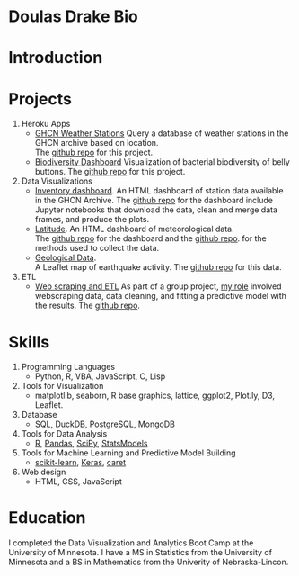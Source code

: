 # Doulas Drake Bio

# Introduction

# Projects
1.  Heroku Apps
    *  [GHCN Weather Stations](https://ghcn-mapping-stations-39b8729885c5.herokuapp.com/)  Query a database of weather stations in the GHCN archive based on location.  
    The [github repo](https://github.com/douglasdrake/GHCN-stations) for this project.
    *  [Biodiversity Dashboard](https://bb-diversity-app-4e1679014ed8.herokuapp.com/)  Visualization of bacterial biodiversity of belly buttons.  The [github repo](https://github.com/douglasdrake/myheroku) for this project.
2.  Data Visualizations
    * [Inventory dashboard](https://douglasdrake.github.io/inventory-dashboard/).  An HTML dashboard
    of station data available in the GHCN Archive.
    The [github repo](https://github.com/douglasdrake/inventory-dashboard) for the dashboard 
    include Jupyter notebooks that download the data, clean and merge data frames, and produce the plots.
    * [Latitude](https://douglasdrake.github.io/weather/).  An HTML dashboard of meteorological data.  
    The [github repo](https://github.com/douglasdrake/weather) for the dashboard and 
    the [github repo](https://github.com/douglasdrake/WeatherData).
    for the methods used to collect the data.
    * [Geological Data](https://douglasdrake.github.io/geojson/).  
    A Leaflet map of earthquake activity.  The [github repo](https://github.com/douglasdrake/geojson) for this data.
3.  ETL
    * [Web scraping and ETL](https://dkloepper.github.io/ncs1ml/index.html) As part of a group project, [my role](https://github.com/Justinmatt21/NCS-1MLProject/blob/master/dougstuff/Data%20Preparation.pptx) involved webscraping data, data cleaning, and fitting a predictive model
    with the results.  The [github repo](https://github.com/Justinmatt21/NCS-1MLProject/tree/master/dougstuff).

# Skills
1.  Programming Languages
    * Python, R, VBA, JavaScript, C, Lisp
2.  Tools for Visualization
    * matplotlib, seaborn, R base graphics, lattice, ggplot2, Plot.ly, D3, Leaflet.
3.  Database
    * SQL, DuckDB, PostgreSQL, MongoDB
4.  Tools for Data Analysis
    * [R](https://www.r-project.org/), [Pandas](https://pandas.pydata.org/), 
    [SciPy](https://www.scipy.org/), [StatsModels](http://www.statsmodels.org/stable/index.html) 
5.  Tools for Machine Learning and Predictive Model Building
    * [scikit-learn](https://scikit-learn.org/stable/), [Keras](https://keras.io/), [caret](http://topepo.github.io/caret/index.html)
6.  Web design
    * HTML, CSS, JavaScript

# Education
I completed the Data Visualization and Analytics Boot Camp at the University of Minnesota.
I have a MS in Statistics from the University of Minnesota and a BS in Mathematics from the Univerity of Nebraska-Lincon.

